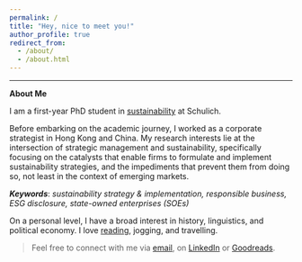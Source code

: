 ```yaml
---
permalink: /
title: "Hey, nice to meet you!"
author_profile: true
redirect_from: 
  - /about/
  - /about.html
---
```



---
**About Me**

I am a first-year PhD student in [sustainability](https://schulich.yorku.ca/specializations/sustainability/) at Schulich.

Before embarking on the academic journey, I worked as a corporate strategist in Hong Kong and China. My research interests lie at the intersection of strategic management and sustainability, specifically focusing on the catalysts that enable firms to formulate and implement sustainability strategies, and the impediments that prevent them from doing so, not least in the context of emerging markets.

***Keywords***: *sustainability strategy & implementation, responsible business, ESG disclosure, state-owned enterprises (SOEs)*

On a personal level, I have a broad interest in history, linguistics, and political economy. I love [reading](https://www.goodreads.com/), jogging, and travelling.

>Feel free to connect with me via [email](mailto:liwayne@schulich.yorku.ca), on [LinkedIn](https://www.linkedin.com/in/liwayne-schulich/) or [Goodreads](https://www.goodreads.com/user/show/87763274-wayne).
